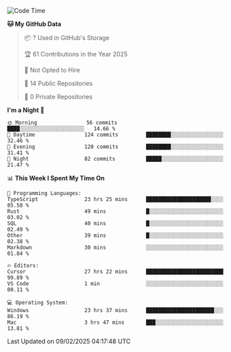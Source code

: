 <!--START_SECTION:waka-->
![Code Time](http://img.shields.io/badge/Code%20Time-6%2C645%20hrs%2058%20mins-blue)

**🐱 My GitHub Data** 

> 📦 ? Used in GitHub's Storage 
 > 
> 🏆 61 Contributions in the Year 2025
 > 
> 🚫 Not Opted to Hire
 > 
> 📜 14 Public Repositories 
 > 
> 🔑 0 Private Repositories 
 > 
**I'm a Night 🦉** 

```text
🌞 Morning                56 commits          ████░░░░░░░░░░░░░░░░░░░░░   14.66 % 
🌆 Daytime                124 commits         ████████░░░░░░░░░░░░░░░░░   32.46 % 
🌃 Evening                120 commits         ████████░░░░░░░░░░░░░░░░░   31.41 % 
🌙 Night                  82 commits          █████░░░░░░░░░░░░░░░░░░░░   21.47 % 
```


📊 **This Week I Spent My Time On** 

```text
💬 Programming Languages: 
TypeScript               23 hrs 25 mins      █████████████████████░░░░   85.50 % 
Rust                     49 mins             █░░░░░░░░░░░░░░░░░░░░░░░░   03.02 % 
SQL                      40 mins             █░░░░░░░░░░░░░░░░░░░░░░░░   02.49 % 
Other                    39 mins             █░░░░░░░░░░░░░░░░░░░░░░░░   02.38 % 
Markdown                 30 mins             ░░░░░░░░░░░░░░░░░░░░░░░░░   01.84 % 

🔥 Editors: 
Cursor                   27 hrs 22 mins      █████████████████████████   99.89 % 
VS Code                  1 min               ░░░░░░░░░░░░░░░░░░░░░░░░░   00.11 % 

💻 Operating System: 
Windows                  23 hrs 37 mins      ██████████████████████░░░   86.19 % 
Mac                      3 hrs 47 mins       ███░░░░░░░░░░░░░░░░░░░░░░   13.81 % 
```


 Last Updated on 09/02/2025 04:17:48 UTC
<!--END_SECTION:waka-->

